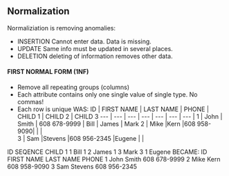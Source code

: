 ## Normalization
Normaliziation is removing anomalies:
- INSERTION Cannot enter data. Data is missing.
- UPDATE Same info must be updated in several places.
- DELETION deleting of information removes other data.

#### FIRST NORMAL FORM (1NF)
-	Remove all repeating groups (columns) 
-	Each attribute contains only one single value of single type. No commas!
-	Each row is unique
WAS:
ID	| FIRST NAME |	LAST NAME |	PHONE |	CHILD 1	| CHILD 2 |	CHILD 3
--- | --- | --- | --- | --- | --- | --- |
1 |	John |	Smith |	608 678-9999 |	Bill |	James |	Mark
2	| Mike	|Kern	|608 958-9090| | |			
3	| Sam	|Stevens	|608 956-2345	|Eugene | | 	

ID	SEQENCE	CHILD
1	1	Bill
1	2	James
1	3	Mark
3	1	Eugene
BECAME:
ID	FIRST NAME	LAST NAME	PHONE
1	John	Smith	608 678-9999
2	Mike	Kern	608 958-9090
3	Sam	Stevens	608 956-2345

